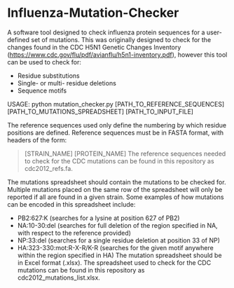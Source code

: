 # Influenza-Mutation-Checker
A software tool designed to check influenza protein sequences for a user-defined set of mutations. This was originally designed to check for the changes found in the CDC H5N1 Genetic Changes Inventory (https://www.cdc.gov/flu/pdf/avianflu/h5n1-inventory.pdf), however this tool can be used to check for:

  - Residue substitutions
  - Single- or multi- residue deletions
  - Sequence motifs

USAGE:
python mutation_checker.py [PATH_TO_REFERENCE_SEQUENCES] [PATH_TO_MUTATIONS_SPREADSHEET] [PATH_TO_INPUT_FILE]

The reference sequences used only define the numbering by which residue positions are defined. Reference sequences must be in FASTA format, with headers of the form:
>[STRAIN_NAME] [PROTEIN_NAME]
The reference sequences needed to check for the CDC mutations can be found in this repository as cdc2012_refs.fa.

The mutations spreadsheet should contain the mutations to be checked for. Multiple mutations placed on the same row of the spreadsheet will only be reported if all are found in a given strain. Some examples of how mutations can be encoded in this spreadsheet include:
  - PB2:627:K  (searches for a lysine at position 627 of PB2)
  - NA:10-30:del  (searches for full deletion of the region specified in NA, with respect to the reference provided)
  - NP:33:del  (searches for a single residue deletion at position 33 of NP)
  - HA:323-330:mot:R-X-R/K-R  (searches for the given motif anywhere within the region specified in HA)
The mutation spreadsheet should be in Excel format (.xlsx). The spreadsheet used to check for the CDC mutations can be found in this repository as cdc2012_mutations_list.xlsx.
